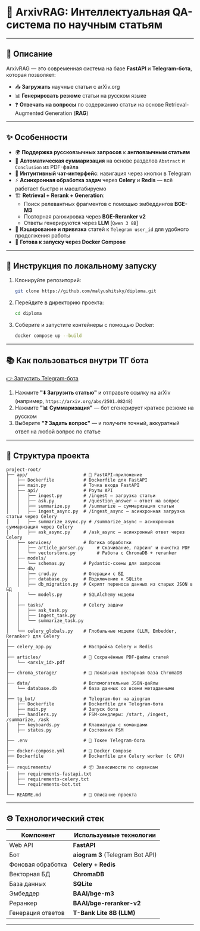# 🧠 ArxivRAG: Интеллектуальная QA-система по научным статьям

---

## 📖 Описание

ArxivRAG — это современная система на базе **FastAPI** и **Telegram-бота**, которая позволяет:

- 📥 **Загружать** научные статьи с arXiv.org
- 📊 **Генерировать резюме** статьи на русском языке
- ❓ **Отвечать на вопросы** по содержанию статьи на основе Retrieval-Augmented Generation (**RAG**)

---

## ✨ Особенности

- 🌍 **Поддержка русскоязычных запросов** к **англоязычным статьям**
- 🧠 **Автоматическая суммаризация** на основе разделов `Abstract` и `Conclusion` из PDF-файла
- 🤖 **Интуитивный чат-интерфейс**: навигация через кнопки в Telegram
- ⚡ **Асинхронная обработка задач** через **Celery** и **Redis** — всё работает быстро и масштабируемо
- 🏗️ **Retrieval + Rerank + Generation**:
  - Поиск релевантных фрагментов с помощью эмбеддингов **BGE-M3**
  - Повторная ранжировка через **BGE-Reranker v2**
  - Ответы генерируются через **LLM** [`Qwen 3 8B`]
- 🧩 **Кэширование и привязка** статей к `Telegram user_id` для удобного продолжения работы
- 🐳 **Готова к запуску через Docker Compose**

---

## 🚀 Инструкция по локальному запуску

1. Клонируйте репозиторий:
   ```bash
   git clone https://github.com/malyushitsky/diploma.git
   ```

2. Перейдите в директорию проекта:
   ```bash
   cd diploma
   ```

3. Соберите и запустите контейнеры с помощью Docker:
   ```bash
   docker compose up --build
   ```

---

## 📚 Как пользоваться внутри ТГ бота

[👉 Запустить Telegram-бота](https://t.me/ArxivRagBot)

1. Нажмите **"⬇️ Загрузить статью"** и отправьте ссылку на arXiv (например, `https://arxiv.org/abs/2501.08248`)
2. Нажмите **"📊 Суммаризация"** — бот сгенерирует краткое резюме на русском
3. Выберите **"❓ Задать вопрос"** — и получите точный, аккуратный ответ на любой вопрос по статье

---

## 📁 Структура проекта

```text
project-root/
├── app/                     # 🧩 FastAPI-приложение
│   ├── Dockerfile           # Dockerfile для FastAPI
│   ├── main.py              # Точка входа FastAPI
│   ├── api/                 # Роуты API
│   │   ├── ingest.py        # /ingest — загрузка статьи
│   │   ├── ask.py           # /question_answer — ответ на вопрос
│   │   ├── summarize.py     # /summarize — суммаризация статьи
│   │   ├── ingest_async.py  # /ingest_async — асинхронная загрузка статьи через Celery
│   │   ├── summarize_async.py # /summarize_async — асинхронная суммаризация через Celery
│   │   ├── ask_async.py     # /ask_async — асинхронный ответ через Celery
│   ├── services/            # Логика обработки
│   │   ├── article_parser.py     # Скачивание, парсинг и очистка PDF
│   │   └── vectorstore.py        # Работа с ChromaDB + reranker
│   ├── models/
│   │   └── schemas.py       # Pydantic-схемы для запросов
│   ├── db/
│   │   ├── crud.py          # Операции с БД
│   │   ├── database.py      # Подключение к SQLite
│   │   ├── db_migration.py  # Скрипт переноса данных из старых JSON в БД
│   │   └── models.py        # SQLAlchemy модели
│	│
│	├── tasks/				 # Celery задачи
│	│	├── ask_task.py 		     
│	│	├── ingest_task.py 		 
│	│	└── summarize_task.py 	
│	│
│	└── celery_globals.py 	 # Глобальные модели (LLM, Embedder, Reranker) для Celery
│	
├── celery_app.py  		     # Настройка Celery и Redis
│
├── articles/                # 📰 Сохранённые PDF-файлы статей
│   └── <arxiv_id>.pdf
│
├── chroma_storage/          # 💾 Локальная векторная база ChromaDB
│
├── data/                    # Вспомогательные JSON-файлы
│   └── database.db          # база данных со всеми метаданными
│
├── tg_bot/                  # Telegram-бот на aiogram
│   ├── Dockerfile           # Dockerfile для Telegram-бота
│   ├── main.py              # Запуск бота
│   ├── handlers.py          # FSM-хендлеры: /start, /ingest, /summarize, /ask
│   ├── keyboards.py         # Клавиатура с командами
│   ├── states.py            # Состояния FSM
│
├── .env                     # 🔐 Токен Telegram-бота
│
├── docker-compose.yml       # 🐳 Docker Compose
├── Dockerfile               # Dockerfile для Celery worker (с GPU)
│
├── requirements/            # 📦 Зависимости по сервисам
│   ├── requirements-fastapi.txt
│   ├── requirements-celery.txt
│   └── requirements-bot.txt
│
└── README.md                # 📘 Описание проекта
```

---

## ⚙️ Технологический стек

| Компонент          | Используемые технологии            |
|--------------------|-------------------------------------|
| Web API            | **FastAPI**                         |
| Бот                | **aiogram 3** (Telegram Bot API)    |
| Фоновая обработка  | **Celery** + **Redis**              |
| Векторная БД       | **ChromaDB**                        |
| База данных        | **SQLite**     					   |
| Эмбеддер           | **BAAI/bge-m3**                     |
| Реранкер           | **BAAI/bge-reranker-v2**            |
| Генерация ответов  | **T-Bank Lite 8B (LLM)**            |

---